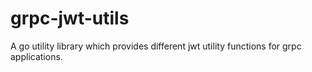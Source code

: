 # grpc-jwt-utils
A go utility library which provides different jwt utility functions for grpc applications.
